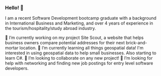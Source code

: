 ### Hello! 👋

I am a recent Software Development bootcamp graduate with a background in International Business and Marketing, and over 4 years of experience in the tourism/hospitality/study abroad industry. 

🔭 I’m currently working on my project Site Scout, a website that helps business owners compare potential addresses for their next brick-and-mortar location.
🌱 I’m currently learning all things geospatial data! I'm interested in using geospatial data to help small businesses. Also starting to learn C#.
👯 I’m looking to collaborate on any new project! 
🤔 I’m looking for help with networking and finding new job postings for entry level software developers. 

<!--
**jenslawless/jenslawless** is a ✨ _special_ ✨ repository because its `README.md` (this file) appears on your GitHub profile.

Here are some ideas to get you started:

- 🔭 I’m currently working on ...
- 🌱 I’m currently learning ...
- 👯 I’m looking to collaborate on ...
- 🤔 I’m looking for help with ...
- 💬 Ask me about ...
- 📫 How to reach me: ...
- 😄 Pronouns: ...
- ⚡ Fun fact: ...
-->
